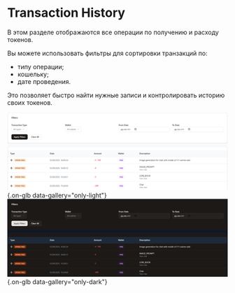 # Transaction History

В этом разделе отображаются все операции по получению и расходу токенов.

Вы можете использовать фильтры для сортировки транзакций по:

- типу операции;
- кошельку;
- дате проведения.

Это позволяет быстро найти нужные записи и контролировать историю своих токенов.

![](assets/image/profile/16.png#only-light){.on-glb data-gallery="only-light"}
![](assets/image/profile/16_dark.png#only-dark){.on-glb data-gallery="only-dark"}